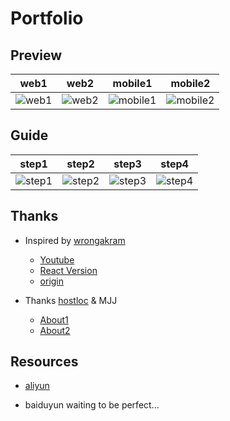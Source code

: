 # Portfolio

## Preview

|   web1  | web2| mobile1| mobile2|
|   :--------:    | :-----:  |  :----:  | :----:  |
| ![web1](https://z3.ax1x.com/2021/09/21/4YFEUU.png)   |   ![web2](https://z3.ax1x.com/2021/09/21/4YFMK1.png)  |![mobile1](https://z3.ax1x.com/2021/09/21/4YFN2d.png)  |![mobile2](https://z3.ax1x.com/2021/09/21/4YFwrt.png)  |


## Guide

|  step1  |step2|step3|step4|
|   :--------:    | :-----:  |  :----:  | :----:  |
| ![step1](https://z3.ax1x.com/2021/09/21/4YFDVf.png)   |   ![step2](https://z3.ax1x.com/2021/09/21/4YF6Pg.png)  |![step3](https://z3.ax1x.com/2021/09/21/4YF2xs.png)  |![step4](https://z3.ax1x.com/2021/09/21/4YFfrq.png)  |


## Thanks

- Inspired by [wrongakram](https://github.com/wrongakram)
    - [Youtube](https://www.youtube.com/watch?v=ig7ZPRRqMz0)
    - [React Version](https://github.com/wrongakram/ar-episode1)
    - [origin](https://melriver.com/)

- Thanks [hostloc](https://hostloc.com/forum.php) & MJJ
    - [About1](https://hostloc.com/thread-893502-1-1.html)
    - [About2](https://hostloc.com/thread-893502-1-1.html)  

## Resources

- [aliyun](https://www.aliyundrive.com/s/s1KNJQNoHWv)

- baiduyun waiting to be perfect...